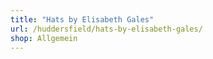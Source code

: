```yaml
---
title: "Hats by Elisabeth Gales"
url: /huddersfield/hats-by-elisabeth-gales/
shop: Allgemein
---
```

